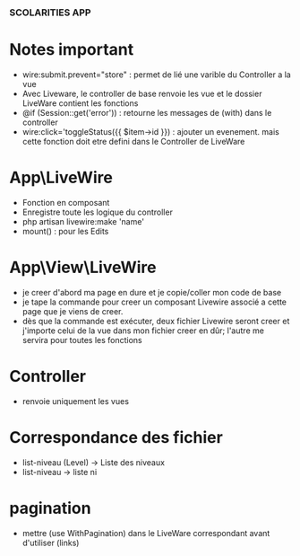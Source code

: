 ###  SCOLARITIES APP  ###

# Notes important
- wire:submit.prevent="store" : permet de lié une varible du Controller a la vue
- Avec Liveware, le controller de base renvoie les vue et le dossier LiveWare contient les fonctions
- @if (Session::get('error')) : retourne les messages de (with) dans le controller
- wire:click='toggleStatus({{ $item->id }}) : ajouter un evenement. mais cette fonction doit etre defini dans le Controller de LiveWare


# App\LiveWire
- Fonction en composant
- Enregistre toute les logique du controller
- php artisan livewire:make 'name'
- mount() : pour les Edits 

# App\View\LiveWire
- je creer d'abord ma page en dure et je copie/coller mon code de base
- je tape la commande pour creer un composant Livewire associé a cette page que je viens de creer. 
- dès que la commande est exécuter, deux fichier Livewire seront creer et j'importe celui de la vue dans mon fichier creer en dûr; l'autre me servira pour toutes les fonctions





# Controller
- renvoie uniquement les vues

# Correspondance des fichier
- list-niveau (Level) -> Liste des niveaux
- list-niveau -> liste ni

# pagination
- mettre (use WithPagination) dans le LiveWare correspondant avant d'utiliser (links)